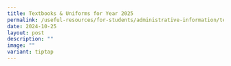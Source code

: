 ```yaml
---
title: Textbooks & Uniforms for Year 2025
permalink: /useful-resources/for-students/administrative-information/textbooks-n-uniforms/
date: 2024-10-25
layout: post
description: ""
image: ""
variant: tiptap
---
```

